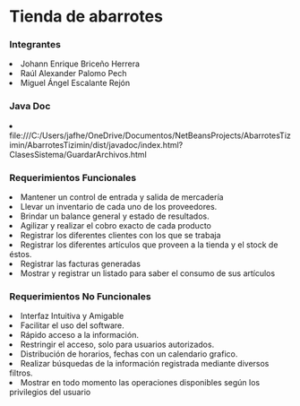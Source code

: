 <h1>Tienda de abarrotes</h1>
<h3>Integrantes</h3>
<li>Johann Enrique Briceño Herrera</li>
<li>Raúl Alexander Palomo Pech</li>
<li>Miguel Ángel Escalante Rejón</li>

<h3>Java Doc</h3>
<li> file:///C:/Users/jafhe/OneDrive/Documentos/NetBeansProjects/AbarrotesTizimin/AbarrotesTizimin/dist/javadoc/index.html?ClasesSistema/GuardarArchivos.html</li>
<h3>Requerimientos Funcionales</h3>

<li>Mantener un control de entrada y salida de mercadería</li>

<li>Llevar un inventario de cada uno de los proveedores.</li>

<li>Brindar un balance general y estado de resultados.</li>

<li>Agilizar y realizar el cobro exacto de cada producto</li>

<li>Registrar los diferentes clientes con los que se trabaja</li>

<li>Registrar los diferentes artículos que proveen a la tienda y el stock de éstos.</li>

<li>Registrar las facturas generadas</li>

<li>Mostrar y registrar un listado para saber el consumo de sus artículos</li>

<h3>Requerimientos No Funcionales</h3>
<li>Interfaz Intuitiva y Amigable</li>
<li>Facilitar el uso del software.</li>
<li>Rápido acceso a la información.</li>
<li>Restringir el acceso, solo para usuarios autorizados.</li>
<li>Distribución de horarios, fechas con un calendario grafico.</li>
<li>Realizar búsquedas de la información registrada mediante diversos filtros.</li>
<li>Mostrar en todo momento las operaciones disponibles según los privilegios del usuario</li>


